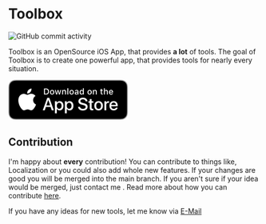 # Toolbox

![GitHub commit activity](https://img.shields.io/github/commit-activity/m/siveryt/toolbox)


Toolbox is an OpenSource iOS App, that provides **a lot** of tools. The goal of Toolbox is to create one powerful app, that provides tools for nearly every situation. 

[![Download on the AppStore](assets/appstore.svg)](http://toolbox.sivery.de/download) 

## Contribution
I'm happy about **every** contribution! You can contribute to things like, Localization or you could also add whole new features. If your changes are good you will be merged into the main branch. If you aren't sure if your idea would be merged, just contact me .
Read more about how you can contribute [here](http://toolbox.sivery.de/contribution.html).

If you have any ideas for new tools, let me know via [E-Mail](mailto:toolbox@sivery.de)


